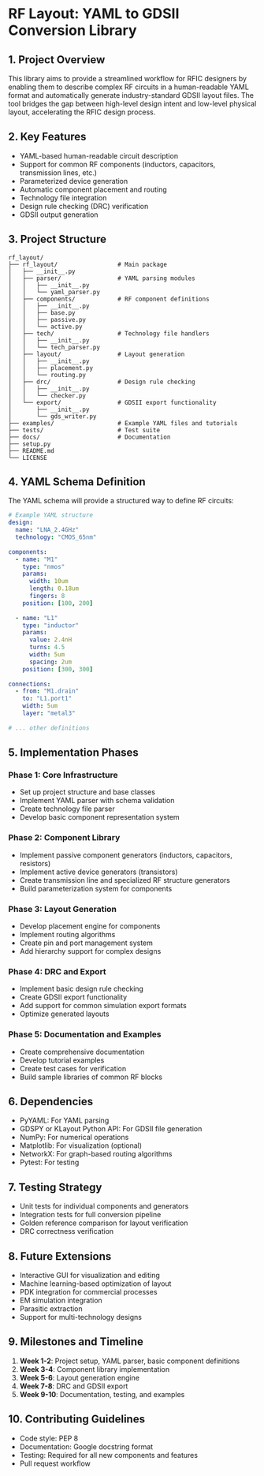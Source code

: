 # RF Layout: YAML to GDSII Conversion Library

## 1. Project Overview

This library aims to provide a streamlined workflow for RFIC designers by enabling them to describe complex RF circuits in a human-readable YAML format and automatically generate industry-standard GDSII layout files. The tool bridges the gap between high-level design intent and low-level physical layout, accelerating the RFIC design process.

## 2. Key Features

- YAML-based human-readable circuit description
- Support for common RF components (inductors, capacitors, transmission lines, etc.)
- Parameterized device generation
- Automatic component placement and routing
- Technology file integration
- Design rule checking (DRC) verification
- GDSII output generation

## 3. Project Structure

```
rf_layout/
├── rf_layout/                 # Main package
│   ├── __init__.py
│   ├── parser/                # YAML parsing modules
│   │   ├── __init__.py
│   │   └── yaml_parser.py
│   ├── components/            # RF component definitions
│   │   ├── __init__.py
│   │   ├── base.py
│   │   ├── passive.py
│   │   └── active.py
│   ├── tech/                  # Technology file handlers
│   │   ├── __init__.py
│   │   └── tech_parser.py
│   ├── layout/                # Layout generation
│   │   ├── __init__.py
│   │   ├── placement.py
│   │   └── routing.py
│   ├── drc/                   # Design rule checking
│   │   ├── __init__.py
│   │   └── checker.py
│   └── export/                # GDSII export functionality
│       ├── __init__.py
│       └── gds_writer.py
├── examples/                  # Example YAML files and tutorials
├── tests/                     # Test suite
├── docs/                      # Documentation
├── setup.py
├── README.md
└── LICENSE
```

## 4. YAML Schema Definition

The YAML schema will provide a structured way to define RF circuits:

```yaml
# Example YAML structure
design:
  name: "LNA_2.4GHz"
  technology: "CMOS_65nm"
  
components:
  - name: "M1"
    type: "nmos"
    params:
      width: 10um
      length: 0.18um
      fingers: 8
    position: [100, 200]
  
  - name: "L1"
    type: "inductor"
    params:
      value: 2.4nH
      turns: 4.5
      width: 5um
      spacing: 2um
    position: [300, 300]
    
connections:
  - from: "M1.drain"
    to: "L1.port1"
    width: 5um
    layer: "metal3"
    
# ... other definitions
```

## 5. Implementation Phases

### Phase 1: Core Infrastructure
- Set up project structure and base classes
- Implement YAML parser with schema validation
- Create technology file parser
- Develop basic component representation system

### Phase 2: Component Library
- Implement passive component generators (inductors, capacitors, resistors)
- Implement active device generators (transistors)
- Create transmission line and specialized RF structure generators
- Build parameterization system for components

### Phase 3: Layout Generation
- Develop placement engine for components
- Implement routing algorithms
- Create pin and port management system
- Add hierarchy support for complex designs

### Phase 4: DRC and Export
- Implement basic design rule checking
- Create GDSII export functionality
- Add support for common simulation export formats
- Optimize generated layouts

### Phase 5: Documentation and Examples
- Create comprehensive documentation
- Develop tutorial examples
- Create test cases for verification
- Build sample libraries of common RF blocks

## 6. Dependencies

- PyYAML: For YAML parsing
- GDSPY or KLayout Python API: For GDSII file generation
- NumPy: For numerical operations
- Matplotlib: For visualization (optional)
- NetworkX: For graph-based routing algorithms
- Pytest: For testing

## 7. Testing Strategy

- Unit tests for individual components and generators
- Integration tests for full conversion pipeline
- Golden reference comparison for layout verification
- DRC correctness verification

## 8. Future Extensions

- Interactive GUI for visualization and editing
- Machine learning-based optimization of layout
- PDK integration for commercial processes
- EM simulation integration
- Parasitic extraction
- Support for multi-technology designs

## 9. Milestones and Timeline

1. **Week 1-2**: Project setup, YAML parser, basic component definitions
2. **Week 3-4**: Component library implementation
3. **Week 5-6**: Layout generation engine
4. **Week 7-8**: DRC and GDSII export
5. **Week 9-10**: Documentation, testing, and examples

## 10. Contributing Guidelines

- Code style: PEP 8
- Documentation: Google docstring format
- Testing: Required for all new components and features
- Pull request workflow
